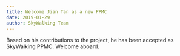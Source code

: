 ```yaml
---
title: Welcome Jian Tan as a new PPMC
date: 2019-01-29
author: SkyWalking Team
---
```


Based on his contributions to the project, he has been accepted as SkyWalking PPMC. Welcome aboard.